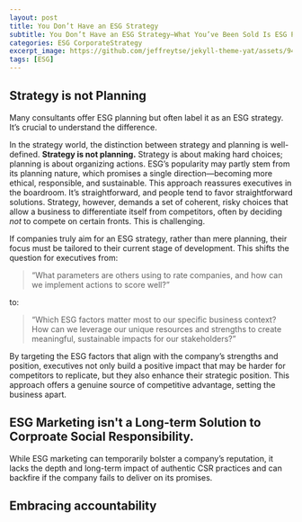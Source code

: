 ```yaml
---
layout: post
title: You Don’t Have an ESG Strategy
subtitle: You Don’t Have an ESG Strategy—What You’ve Been Sold Is ESG Planning.
categories: ESG CorporateStrategy
excerpt_image: https://github.com/jeffreytse/jekyll-theme-yat/assets/9413601/2ed22d49-90b1-4f7e-8e8f-b77b21dee505
tags: [ESG]
---
```


## Strategy is not Planning
Many consultants offer ESG planning but often label it as an ESG strategy. It’s crucial to understand the difference.

In the strategy world, the distinction between strategy and planning is well-defined. **Strategy is not planning.** Strategy is about making hard choices; planning is about organizing actions. ESG’s popularity may partly stem from its planning nature, which promises a single direction—becoming more ethical, responsible, and sustainable. This approach reassures executives in the boardroom. It’s straightforward, and people tend to favor straightforward solutions. Strategy, however, demands a set of coherent, risky choices that allow a business to differentiate itself from competitors, often by deciding *not* to compete on certain fronts. This is challenging.

If companies truly aim for an ESG strategy, rather than mere planning, their focus must be tailored to their current stage of development. This shifts the question for executives from:

> “What parameters are others using to rate companies, and how can we implement actions to score well?”

to:

> “Which ESG factors matter most to our specific business context? How can we leverage our unique resources and strengths to create meaningful, sustainable impacts for our stakeholders?”

By targeting the ESG factors that align with the company’s strengths and position, executives not only build a positive impact that may be harder for competitors to replicate, but they also enhance their strategic position. This approach offers a genuine source of competitive advantage, setting the business apart.

## ESG Marketing isn't a Long-term Solution to Corproate Social Responsibility.

While ESG marketing can temporarily bolster a company’s reputation, it lacks the depth and long-term impact of authentic CSR practices and can backfire if the company fails to deliver on its promises.

## Embracing accountability

